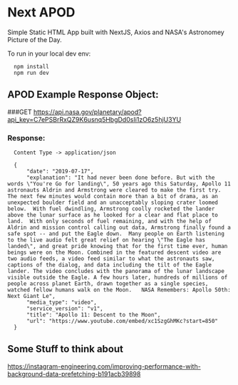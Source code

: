 # Next APOD

Simple Static HTML App built with NextJS, Axios and NASA's Astronomey Picture of the Day.  

To run in your local dev env: 

      npm install
      npm run dev  


## APOD Example Response Object: 

  ###GET 
      https://api.nasa.gov/planetary/apod?api_key=C7ePSBrRxQZ9K6usnq5HbgDd0sIi1zO6z5hjU3YU 

  ### Response:  
      Content Type -> application/json

      {
          "date": "2019-07-17",
          "explanation": "It had never been done before. But with the words \"You're Go for landing\", 50 years ago this Saturday, Apollo 11 astronauts Aldrin and Armstrong were cleared to make the first try. The next few minutes would contain more than a bit of drama, as an unexpected boulder field and an unacceptably sloping crater loomed below.  With fuel dwindling, Armstrong coolly rocketed the lander above the lunar surface as he looked for a clear and flat place to land.  With only seconds of fuel remaining, and with the help of Aldrin and mission control calling out data, Armstrong finally found a safe spot -- and put the Eagle down.  Many people on Earth listening to the live audio felt great relief on hearing \"The Eagle has landed\", and great pride knowing that for the first time ever, human beings were on the Moon. Combined in the featured descent video are two audio feeds, a video feed similar to what the astronauts saw, captions of the dialog, and data including the tilt of the Eagle lander. The video concludes with the panorama of the lunar landscape visible outside the Eagle. A few hours later, hundreds of millions of people across planet Earth, drawn together as a single species, watched fellow humans walk on the Moon.   NASA Remembers: Apollo 50th: Next Giant Le",
          "media_type": "video",
          "service_version": "v1",
          "title": "Apollo 11: Descent to the Moon",
          "url": "https://www.youtube.com/embed/xc1SzgGhMKc?start=850"
      } 

## Some Stuff to think about 

https://instagram-engineering.com/improving-performance-with-background-data-prefetching-b191acb39898